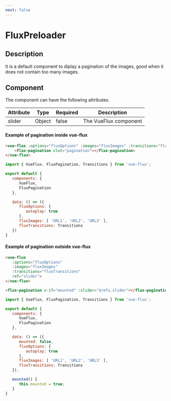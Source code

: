 ```yaml
---
next: false
---
```


# FluxPreloader

## Description

It is a default component to diplay a pagination of the images, good when it does not contain too many images.

## Component

The component can have the following attributes.

| Attribute | Type | Required | Description |
|-----------|------|----------|-------------|
| slider | Object | false | The VueFlux component |

#### Example of pagination inside vue-flux
``` html
<vue-flux :options="fluxOptions" :images="fluxImages" :transitions="fluxTransitions">
    <flux-pagination slot="pagination"></flux-pagination>
</vue-flux>
```

``` javascript
import { VueFlux, FluxPagination, Transitions } from 'vue-flux';

export default {
   components: {
      VueFlux,
      FluxPagination
   },

   data: () => ({
      fluxOptions: {
         autoplay: true
      },
      fluxImages: [ 'URL1', 'URL2', 'URL3' ],
      fluxTransitions: Transitions
   })
}
```

#### Example of pagination outside vue-flux
``` html
<vue-flux
   :options="fluxOptions"
   :images="fluxImages"
   :transitions="fluxTransitions"
   ref="slider">
</vue-flux>

<flux-pagination v-if="mounted" :slider="$refs.slider"></flux-pagination>
```

``` javascript
import { VueFlux, FluxPagination, Transitions } from 'vue-flux';

export default {
   components: {
      VueFlux,
      FluxPagination
   },

   data: () => ({
      mounted: false,
      fluxOptions: {
         autoplay: true
      },
      fluxImages: [ 'URL1', 'URL2', 'URL3' ],
      fluxTransitions: Transitions
   }),

   mounted() {
      this.mounted = true;
   }
}
```
